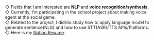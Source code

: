 ◇ Fields that I am interested are **NLP** and **voice recognition/synthesis**.  
◇ Currently, I'm participating in the school project about making voice agent at the social game.  
◇ Related to the project, I did/do study how to apply language model to generate sentence(NLG) and how to use STT(ASR)/TTS APIs/Platforms.  
◇ Here is my [Notion Resume](https://www.notion.so/Jae-Young-Suh-97352f16e3624766ba267fcc87bac966).
